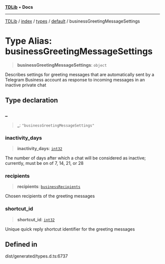 [**TDLib**](../../../../../../README.md) • **Docs**

***

[TDLib](../../../../../../modules.md) / [index](../../../../../README.md) / [types](../../../README.md) / [default](../README.md) / businessGreetingMessageSettings

# Type Alias: businessGreetingMessageSettings

> **businessGreetingMessageSettings**: `object`

Describes settings for greeting messages that are automatically sent by a Telegram Business account as response to incoming messages in an inactive private chat

## Type declaration

### \_

> **\_**: `"businessGreetingMessageSettings"`

### inactivity\_days

> **inactivity\_days**: [`int32`](int32-1.md)

The number of days after which a chat will be considered as inactive; currently, must be on of 7, 14, 21, or 28

### recipients

> **recipients**: [`businessRecipients`](businessRecipients-1.md)

Chosen recipients of the greeting messages

### shortcut\_id

> **shortcut\_id**: [`int32`](int32-1.md)

Unique quick reply shortcut identifier for the greeting messages

## Defined in

dist/generated/types.d.ts:6737

